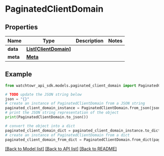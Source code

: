 # PaginatedClientDomain


## Properties

Name | Type | Description | Notes
------------ | ------------- | ------------- | -------------
**data** | [**List[ClientDomain]**](ClientDomain.md) |  | 
**meta** | [**Meta**](Meta.md) |  | 

## Example

```python
from watchtowr_api_sdk.models.paginated_client_domain import PaginatedClientDomain

# TODO update the JSON string below
json = "{}"
# create an instance of PaginatedClientDomain from a JSON string
paginated_client_domain_instance = PaginatedClientDomain.from_json(json)
# print the JSON string representation of the object
print(PaginatedClientDomain.to_json())

# convert the object into a dict
paginated_client_domain_dict = paginated_client_domain_instance.to_dict()
# create an instance of PaginatedClientDomain from a dict
paginated_client_domain_from_dict = PaginatedClientDomain.from_dict(paginated_client_domain_dict)
```
[[Back to Model list]](../README.md#documentation-for-models) [[Back to API list]](../README.md#documentation-for-api-endpoints) [[Back to README]](../README.md)


